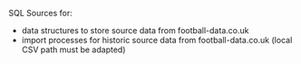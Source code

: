 
SQL Sources for:
- data structures to store source data from football-data.co.uk
- import processes for historic source data from football-data.co.uk
  (local CSV path must be adapted)

